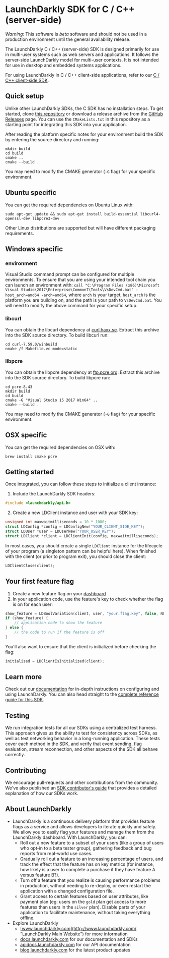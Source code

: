 LaunchDarkly SDK for C / C++ (server-side)
===================================

*Warning:* This software is *beta* software and should not be used in a production environment until the general availability release.

The LaunchDarkly C / C++ (server-side) SDK is designed primarily for use in multi-user systems such as web servers and applications. It follows the server-side LaunchDarkly model for multi-user contexts. It is not intended for use in desktop and embedded systems applications.

For using LaunchDarkly in C / C++ client-side applications, refer to our [C / C++ client-side SDK](https://github.com/launchdarkly/c-client).

Quick setup
-------------------

Unlike other LaunchDarkly SDKs, the C SDK has no installation steps. To get started, clone [this repository](https://github.com/launchdarkly/c-client-server-side) or download a release archive from the [GitHub Releases](https://github.com/launchdarkly/c-client-server-side/releases) page. You can use the `CMakeLists.txt` in this repository as a starting point for integrating this SDK into your application.

After reading the platform specific notes for your environment build the SDK by entering the source directory and running:

```
mkdir build
cd build
cmake ..
cmake --build .
```

You may need to modify the CMAKE generator (`-G` flag) for your specific environment.

## Ubuntu specific

You can get the required dependencies on Ubuntu Linux with:

```
sudo apt-get update && sudo apt-get install build-essential libcurl4-openssl-dev libpcre3-dev
```

Other Linux distributions are supported but will have different packaging requirements.

## Windows specific

### environment

Visual Studio command prompt can be configured for multiple environments. To ensure that you are using your intended tool chain you can launch an environment with: `call "C:\Program Files (x86)\Microsoft Visual Studio\2017\Enterprise\Common7\Tools\VsDevCmd.bat" -host_arch=amd64 -arch=amd64`, where `arch` is your target, `host_arch` is the platform you are building on, and the path is your path to `VsDevCmd.bat`. You will need to modify the above command for your specific setup.

### libcurl

You can obtain the libcurl dependency at [curl.haxx.se](https://curl.haxx.se/download/curl-7.59.0.zip). Extract this archive into the SDK source directory. To build libcurl run:

```
cd curl-7.59.0/winbuild
nmake /f Makefile.vc mode=static
```

### libpcre

You can obtain the libpcre dependency at [ftp.pcre.org](https://ftp.pcre.org/pub/pcre/pcre-8.43.zip). Extract this archive into the SDK source directory. To build libpcre run:

```
cd pcre-8.43
mkdir build
cd build
cmake -G "Visual Studio 15 2017 Win64" ..
cmake --build .
```

You may need to modify the CMAKE generator (`-G` flag) for your specific environment.

## OSX specific

You can get the required dependencies on OSX with:

```
brew install cmake pcre
```

Getting started
---------------

Once integrated, you can follow these steps to initialize a client instance:

1. Include the LaunchDarkly SDK headers:

```C
#include <launchdarkly/api.h>
```

2. Create a new LDClient instance and user with your SDK key:

```C
unsigned int maxwaitmilliseconds = 10 * 1000;
struct LDConfig *config = LDConfigNew("YOUR_CLIENT_SIDE_KEY");
struct LDUser *user = LDUserNew("YOUR_USER_KEY");
struct LDClient *client = LDClientInit(config, maxwaitmilliseconds);
```

In most cases, you should create a single `LDClient` instance for the lifecycle of your program (a singleton pattern can be helpful here). When finished with the client (or prior to program exit), you should close the client:

```C
LDClientClose(client);
```

Your first feature flag
-----------------------

1. Create a new feature flag on your [dashboard](https://app.launchdarkly.com)
2. In your application code, use the feature's key to check whether the flag is on for each user:

```C
show_feature = LDBoolVariation(client, user, "your.flag.key", false, NULL);
if (show_feature) {
    // application code to show the feature
} else {
    // the code to run if the feature is off
}
```

You'll also want to ensure that the client is initialized before checking the flag:

```C
initialized = LDClientIsInitialized(client);
```

Learn more
-----------

Check out our [documentation](http://docs.launchdarkly.com) for in-depth instructions on configuring and using LaunchDarkly. You can also head straight to the [complete reference guide for this SDK](http://docs.launchdarkly.com/v2.0/docs/c-server-side-sdk-reference).

Testing
-------

We run integration tests for all our SDKs using a centralized test harness. This approach gives us the ability to test for consistency across SDKs, as well as test networking behavior in a long-running application. These tests cover each method in the SDK, and verify that event sending, flag evaluation, stream reconnection, and other aspects of the SDK all behave correctly.

Contributing
------------

We encourage pull-requests and other contributions from the community. We've also published an [SDK contributor's guide](http://docs.launchdarkly.com/v2.0/docs/sdk-contributors-guide) that provides a detailed explanation of how our SDKs work.

About LaunchDarkly
-----------

* LaunchDarkly is a continuous delivery platform that provides feature flags as a service and allows developers to iterate quickly and safely. We allow you to easily flag your features and manage them from the LaunchDarkly dashboard.  With LaunchDarkly, you can:
    * Roll out a new feature to a subset of your users (like a group of users who opt-in to a beta tester group), gathering feedback and bug reports from real-world use cases.
    * Gradually roll out a feature to an increasing percentage of users, and track the effect that the feature has on key metrics (for instance, how likely is a user to complete a purchase if they have feature A versus feature B?).
    * Turn off a feature that you realize is causing performance problems in production, without needing to re-deploy, or even restart the application with a changed configuration file.
    * Grant access to certain features based on user attributes, like payment plan (eg: users on the `gold` plan get access to more features than users in the `silver` plan). Disable parts of your application to facilitate maintenance, without taking everything offline.
* Explore LaunchDarkly
    * [www.launchdarkly.com](http://www.launchdarkly.com/ "LaunchDarkly Main Website") for more information
    * [docs.launchdarkly.com](http://docs.launchdarkly.com/  "LaunchDarkly Documentation") for our documentation and SDKs
    * [apidocs.launchdarkly.com](http://apidocs.launchdarkly.com/  "LaunchDarkly API Documentation") for our API documentation
    * [blog.launchdarkly.com](http://blog.launchdarkly.com/  "LaunchDarkly Blog Documentation") for the latest product updates
